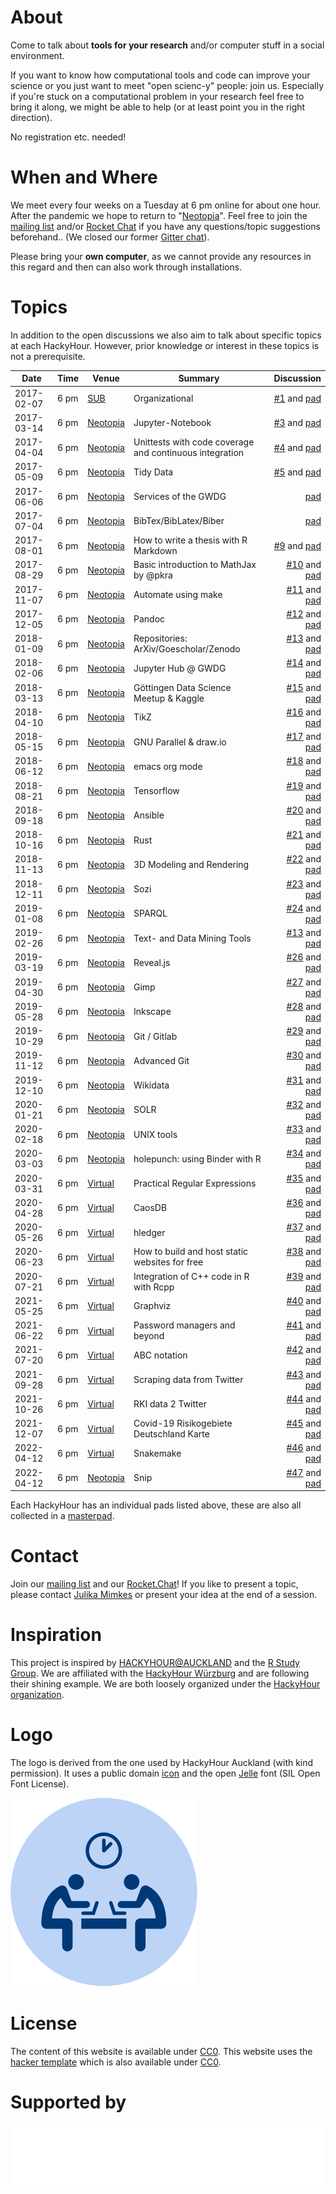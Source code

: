 # About
Come to talk about **tools for your research** and/or computer stuff in a social environment.

If you want to know how computational tools and code can improve your science or you just want to meet "open scienc-y" people: join us. Especially if you're stuck on a computational problem in your research feel free to bring it along, we might be able to help (or at least point you in the right direction).

No registration etc. needed!

# When and Where
We meet every four weeks on a Tuesday at 6 pm online for about one hour. After the pandemic we hope to return to "[Neotopia](https://cccgoe.de/wiki/Neotopia)". Feel free to join the [mailing list](https://listserv.gwdg.de/mailman/listinfo/hackyhour) and/or [Rocket Chat](https://chat.gwdg.de/channel/HackyHour) if you have any questions/topic suggestions beforehand.. (We closed our former [Gitter chat](https://gitter.im/HackyHour/Goettingen?utm_source=share-link&utm_medium=link&utm_campaign=share-link)).

Please bring your **own computer**, as we cannot provide any resources in this regard and then can also work through installations.

# Topics
In addition to the open discussions we also aim to talk about specific topics at each HackyHour. However, prior knowledge or interest in these topics is not a prerequisite. 

| Date | Time | Venue | Summary      | Discussion |
| --------- | ------ | ------| -------------| ----------:|
| 2017-02-07 | 6 pm | [SUB](https://www.sub.uni-goettingen.de/sub-aktuell/) | Organizational | [#1](https://github.com/HackyHour/Goettingen/issues/1) and [pad](http://etherpad.gwdg.de/p/HackyHourGoettingen_2017-02-07) |
| 2017-03-14 | 6 pm | [Neotopia](https://cccgoe.de/wiki/Neotopia) | Jupyter-Notebook | [#3](https://github.com/HackyHour/Goettingen/issues/3) and [pad](http://etherpad.gwdg.de/p/HackyHourGoettingen_2017-03-14) |
| 2017-04-04 | 6 pm | [Neotopia](https://cccgoe.de/wiki/Neotopia) | Unittests with code coverage and continuous integration  | [#4](https://github.com/HackyHour/Goettingen/issues/4) and [pad](http://etherpad.gwdg.de/p/HackyHourGoettingen_2017-04-04) |
| 2017-05-09 | 6 pm | [Neotopia](https://cccgoe.de/wiki/Neotopia) | Tidy Data | [#5](https://github.com/HackyHour/Goettingen/issues/5) and [pad](http://etherpad.gwdg.de/p/HackyHourGoettingen_2017-05-09) |
| 2017-06-06 | 6 pm | [Neotopia](https://cccgoe.de/wiki/Neotopia) | Services of the GWDG | [pad](http://etherpad.gwdg.de/p/HackyHourGoettingen_2017-06-06) |
| 2017-07-04 | 6 pm | [Neotopia](https://cccgoe.de/wiki/Neotopia) | BibTex/BibLatex/Biber | [pad](http://etherpad.gwdg.de/p/HackyHourGoettingen_2017-07-04) |
| 2017-08-01 | 6 pm | [Neotopia](https://cccgoe.de/wiki/Neotopia) | How to write a thesis with R Markdown | [#9](https://github.com/HackyHour/Goettingen/issues/9) and [pad](http://etherpad.gwdg.de/p/HackyHourGoettingen_2017-08-01) |
| 2017-08-29 | 6 pm | [Neotopia](https://cccgoe.de/wiki/Neotopia) | Basic introduction to MathJax by @pkra| [#10](https://github.com/HackyHour/Goettingen/issues/10) and [pad](http://etherpad.gwdg.de/p/HackyHourGoettingen_2017-08-29) |
| 2017-11-07 | 6 pm | [Neotopia](https://cccgoe.de/wiki/Neotopia) | Automate using make| [#11](https://github.com/HackyHour/Goettingen/issues/11) and [pad](http://etherpad.gwdg.de/p/HackyHourGoettingen_2017-09-26) |
| 2017-12-05 | 6 pm | [Neotopia](https://cccgoe.de/wiki/Neotopia) | Pandoc | [#12](https://github.com/HackyHour/Goettingen/issues/12) and [pad](http://etherpad.gwdg.de/p/HackyHourGoettingen_2017-12-05) |
| 2018-01-09 | 6 pm | [Neotopia](https://cccgoe.de/wiki/Neotopia) | Repositories: ArXiv/Goescholar/Zenodo | [#13](https://github.com/HackyHour/Goettingen/issues/13) and [pad](http://etherpad.gwdg.de/p/HackyHourGoettingen_2018-01-09) |
| 2018-02-06 | 6 pm | [Neotopia](https://cccgoe.de/wiki/Neotopia) | Jupyter Hub @ GWDG | [#14](https://github.com/HackyHour/Goettingen/issues/14) and [pad](http://etherpad.gwdg.de/p/HackyHourGoettingen_2018-2-06) |
| 2018-03-13 | 6 pm | [Neotopia](https://cccgoe.de/wiki/Neotopia) | Göttingen Data Science Meetup & Kaggle | [#15](https://github.com/HackyHour/Goettingen/issues/15) and [pad](http://etherpad.gwdg.de/p/HackyHourGoettingen_2018-3-13) |
| 2018-04-10 | 6 pm | [Neotopia](https://cccgoe.de/wiki/Neotopia) | TikZ | [#16](https://github.com/HackyHour/Goettingen/issues/16) and [pad](http://etherpad.gwdg.de/p/HackyHourGoettingen_2018-4-10) |
| 2018-05-15 | 6 pm | [Neotopia](https://cccgoe.de/wiki/Neotopia) | GNU Parallel & draw.io | [#17](https://github.com/HackyHour/Goettingen/issues/17) and [pad](http://etherpad.gwdg.de/p/HackyHourGoettingen_2018-5-15) |
| 2018-06-12 | 6 pm | [Neotopia](https://cccgoe.de/wiki/Neotopia) | emacs org mode| [#18](https://github.com/HackyHour/Goettingen/issues/18) and [pad](http://etherpad.gwdg.de/p/HackyHourGoettingen_2018-6-12) |
| 2018-08-21 | 6 pm | [Neotopia](https://cccgoe.de/wiki/Neotopia) | Tensorflow| [#19](https://github.com/HackyHour/Goettingen/issues/19) and [pad](http://etherpad.gwdg.de/p/HackyHourGoettingen_2018-08-21) |
| 2018-09-18 | 6 pm | [Neotopia](https://cccgoe.de/wiki/Neotopia) | Ansible | [#20](https://github.com/HackyHour/Goettingen/issues/20) and [pad](http://etherpad.gwdg.de/p/HackyHourGoettingen_2018-09-18) |
| 2018-10-16 | 6 pm | [Neotopia](https://cccgoe.de/wiki/Neotopia) | Rust | [#21](https://github.com/HackyHour/Goettingen/issues/21) and [pad](http://etherpad.gwdg.de/p/HackyHourGoettingen_2018-10-16) |
| 2018-11-13 | 6 pm | [Neotopia](https://cccgoe.de/wiki/Neotopia) | 3D Modeling and Rendering | [#22](https://github.com/HackyHour/Goettingen/issues/22) and [pad](https://pad.gwdg.de/HackyHourGoettingen_2018-11-13#) |
| 2018-12-11 | 6 pm | [Neotopia](https://cccgoe.de/wiki/Neotopia) | Sozi | [#23](https://github.com/HackyHour/Goettingen/issues/23) and [pad](http://etherpad.gwdg.de/p/HackyHourGoettingen_2018-12-11) |
| 2019-01-08 | 6 pm | [Neotopia](https://cccgoe.de/wiki/Neotopia) | SPARQL | [#24](https://github.com/HackyHour/Goettingen/issues/24) and [pad](http://etherpad.gwdg.de/p/HackyHourGoettingen_2019-01-08) |
| 2019-02-26 | 6 pm | [Neotopia](https://cccgoe.de/wiki/Neotopia) | Text- and Data Mining Tools | [#13](https://github.com/HackyHour/Goettingen/issues/13) and [pad](https://pad.gwdg.de/HackyHourGoettingen_2019-02-26) |
| 2019-03-19| 6 pm | [Neotopia](https://cccgoe.de/wiki/Neotopia) | Reveal.js | [#26](https://github.com/HackyHour/Goettingen/issues/26) and [pad](http://etherpad.gwdg.de/p/HackyHourGoettingen_2019-03-19) |
| 2019-04-30| 6 pm | [Neotopia](https://cccgoe.de/wiki/Neotopia) | Gimp | [#27](https://github.com/HackyHour/Goettingen/issues/27) and [pad](http://etherpad.gwdg.de/p/HackyHourGoettingen_2019-04-30) |
| 2019-05-28| 6 pm | [Neotopia](https://cccgoe.de/wiki/Neotopia) | Inkscape | [#28](https://github.com/HackyHour/Goettingen/issues/28) and [pad](https://pad.gwdg.de/HackyHourGoettingen_2019-05-28#) |
| 2019-10-29| 6 pm | [Neotopia](https://cccgoe.de/wiki/Neotopia) | Git / Gitlab | [#29](https://github.com/HackyHour/Goettingen/issues/29) and [pad](https://pad.gwdg.de/HackyHourGoettingen_2019-10-29#) |
| 2019-11-12| 6 pm | [Neotopia](https://cccgoe.de/wiki/Neotopia) | Advanced Git | [#30](https://github.com/HackyHour/Goettingen/issues/30) and [pad](https://pad.gwdg.de/HackyHourGoettingen_2019-11-12) |
| 2019-12-10| 6 pm | [Neotopia](https://cccgoe.de/wiki/Neotopia) | Wikidata | [#31](https://github.com/HackyHour/Goettingen/issues/31) and [pad](https://pad.gwdg.de/HackyHourGoettingen_2019-12-10) |
| 2020-01-21| 6 pm | [Neotopia](https://cccgoe.de/wiki/Neotopia) | SOLR | [#32](https://github.com/HackyHour/Goettingen/issues/32) and [pad](https://pad.gwdg.de/HackyHourGoettingen_2020-01-21) |
| 2020-02-18| 6 pm | [Neotopia](https://cccgoe.de/wiki/Neotopia) | UNIX tools | [#33](https://github.com/HackyHour/Goettingen/issues/33) and [pad](https://pad.gwdg.de/HackyHourGoettingen_2020-02-18) |
| 2020-03-03| 6 pm | [Neotopia](https://cccgoe.de/wiki/Neotopia) | holepunch: using Binder with R | [#34](https://github.com/HackyHour/Goettingen/issues/34) and [pad](https://pad.gwdg.de/HackyHourGoettingen_2020-03-03) |
| 2020-03-31 | 6 pm | [Virtual](https://pad.gwdg.de/HackyHourGoettingen_2020-03-31) | Practical Regular Expressions | [#35](https://github.com/HackyHour/Goettingen/issues/35) and [pad](https://pad.gwdg.de/HackyHourGoettingen_2020-03-31) |
| 2020-04-28| 6 pm | [Virtual](https://pad.gwdg.de/HackyHourGoettingen_2020-04-28) | CaosDB | [#36](https://github.com/HackyHour/Goettingen/issues/36) and [pad](https://pad.gwdg.de/HackyHourGoettingen_2020-04-28) |
| 2020-05-26| 6 pm | [Virtual](https://pad.gwdg.de/HackyHourGoettingen_2020-05-26)  | hledger | [#37](https://github.com/HackyHour/Goettingen/issues/37) and [pad](https://pad.gwdg.de/HackyHourGoettingen_2020-05-26) |
| 2020-06-23| 6 pm | [Virtual](https://pad.gwdg.de/HackyHourGoettingen_2020-06-23)  | How to build and host static websites for free | [#38](https://github.com/HackyHour/Goettingen/issues/38) and [pad](https://pad.gwdg.de/HackyHourGoettingen_2020-06-23) |
| 2020-07-21| 6 pm | [Virtual](https://pad.gwdg.de/HackyHourGoettingen_2020-07-21)  | Integration of C++ code in R with Rcpp | [#39](https://github.com/HackyHour/Goettingen/issues/39) and [pad](https://pad.gwdg.de/HackyHourGoettingen_2020-07-21) |
| 2021-05-25| 6 pm | [Virtual](https://pad.gwdg.de/HackyHourGoettingen_2021-05-25)  | Graphviz | [#40](https://github.com/HackyHour/Goettingen/issues/40) and [pad](https://pad.gwdg.de/HackyHourGoettingen_2021-05-25) |
| 2021-06-22| 6 pm | [Virtual](https://pad.gwdg.de/HackyHourGoettingen_2021-06-22)  | Password managers and beyond| [#41](https://github.com/HackyHour/Goettingen/issues/41) and [pad](https://pad.gwdg.de/HackyHourGoettingen_2021-06-22) |
| 2021-07-20| 6 pm | [Virtual](https://pad.gwdg.de/HackyHourGoettingen_2021-07-20)  | ABC notation | [#42](https://github.com/HackyHour/Goettingen/issues/42) and [pad](https://pad.gwdg.de/HackyHourGoettingen_2021-07-20) |
| 2021-09-28| 6 pm | [Virtual](https://pad.gwdg.de/HackyHourGoettingen_2021-09-28)  | Scraping data from Twitter | [#43](https://github.com/HackyHour/Goettingen/issues/43) and [pad](https://pad.gwdg.de/HackyHourGoettingen_2021-09-28) |
| 2021-10-26| 6 pm | [Virtual](https://pad.gwdg.de/HackyHourGoettingen_2021-10-26)  | RKI data 2 Twitter | [#44](https://github.com/HackyHour/Goettingen/issues/44) and [pad](https://pad.gwdg.de/HackyHourGoettingen_2021-10-26) |
| 2021-12-07| 6 pm | [Virtual](https://pad.gwdg.de/HackyHourGoettingen_2021-12-07)  | Covid-19 Risikogebiete Deutschland Karte | [#45](https://github.com/HackyHour/Goettingen/issues/45) and [pad](https://pad.gwdg.de/HackyHourGoettingen_2021-12-07) |
| 2022-04-12| 6 pm | [Virtual](https://pad.gwdg.de/HackyHourGoettingen_2022-04-12)  | Snakemake | [#46](https://github.com/HackyHour/Goettingen/issues/46) and [pad](https://pad.gwdg.de/HackyHourGoettingen_2022-04-12) |
| 2022-04-12| 6 pm | [Neotopia](https://cccgoe.de/wiki/Neotopia)  | Snip | [#47](https://github.com/HackyHour/Goettingen/issues/47) and [pad](https://pad.gwdg.de/j2cD_UCfR9SPaUDSjpWC-Q#) |

Each HackyHour has an individual pads listed above, these are also all collected in a [masterpad](https://pad.gwdg.de/HackyHourGoettingen#).

# Contact 
Join our [mailing list](https://listserv.gwdg.de/mailman/listinfo/hackyhour) and our [Rocket.Chat](https://chat.gwdg.de/channel/HackyHour)! 
If you like to present a topic, please contact [Julika Mimkes](mailto:mimkes@sub.uni-goettingen.de) or present your idea at the end of a session.

# Inspiration
This project is inspired by [HACKYHOUR@AUCKLAND](https://uoa-eresearch.github.io/HackyHour/) and the [R Study Group](http://minisciencegirl.github.io/studyGroup/). We are affiliated with the [HackyHour Würzburg](https://hackyhour.github.io/Wuerzburg/) and are following their shining example. We are both loosely organized under the [HackyHour organization](https://hackyhour.github.io/).

# Logo
The logo is derived from the one used by HackyHour Auckland (with kind permission).
It uses a public domain <a href="https://thenounproject.com/search/?q=hackathon&i=6324">icon</a> 
and the open <a href="https://fontlibrary.org/en/font/jellee-typeface">Jelle</a> font (SIL Open Font License).

![Logo HackyHour](logo/hackyhour.svg "Logo HackyHour")

# License
The content of this website is available under [CC0](LICENSE).
This website uses the [hacker template](https://github.com/pages-themes/hacker/) which is also available under [CC0](https://creativecommons.org/publicdomain/zero/1.0/legalcode).

# Supported by
![Logo SUB Göttingen](logo/GAU-SUB_weiss.png "SUB Göttingen")
        
